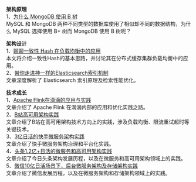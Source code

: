 **架构原理**  
1、[为什么 MongoDB 使用 B 树](https://mp.weixin.qq.com/s/ieGfv66GstJC2cltiE_c5g)  
MySQL 和 MongoDB 两种不同类型的数据库使用了相似却不同的数据结构，为什么 MySQL 选择使用 B+ 树而 MongoDB 使用 B 树呢？  
  
**架构设计**  
1、[聊聊一致性 Hash 在负载均衡中的应用](https://mp.weixin.qq.com/s/C5RUPCgBXBuawpTJZ5KvlA)  
本文将介绍一致性Hash的基本思路，并讨论其在分布式缓存集群负载均衡中的应用。  
2、[带你走进神一样的Elasticsearch索引机制](https://mp.weixin.qq.com/s/a_ogP5JGBGPQhVXfkQXuyw)   
文章深度解析了 Elasticsearch 索引原理及检索性能优化。

**技术成长**  
1、[Apache Flink在滴滴的应用与实践](https://mp.weixin.qq.com/s/xftJ8S3qbXgK1JSeOllcfg)  
文章介绍了 Apache Flink 在滴滴内部的应用和优化实践之路。  
2、[B站高可用架构实践](https://mp.weixin.qq.com/s/3NUd4jObuTKqlhUr-eKvhA)  
文章介绍了B站在高可用架构技术方向上的实践，涉及负载均衡、限流重试超时等关键技术。  
3、[3亿日活的快手微服务架构实践](https://mp.weixin.qq.com/s/VgYAlWAg_h5wP5tEWm3XGg)  
文章介绍了快手微服务架构治理和平台化实践。  
4、[头条1.2亿+日活的微服务和高可用架构实践](https://mp.weixin.qq.com/s/pbfi3TZ1AOXQOY1cX-31xg)  
文章介绍了今日头条架构发展历程，以及在微服务和高可用架构领域上的实践。  
5、[微信10亿日活场景下，后台微服务架构及存储架构实践](https://mp.weixin.qq.com/s/qwYTpQfWEHDr1nD8QuWPyw)  
文章介绍了微信发展历程，以及在微服务架构和存储架构领域上的实践。
